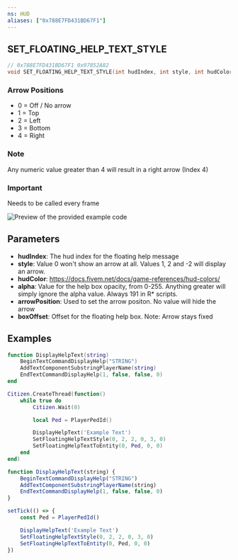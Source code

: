 ```yaml
---
ns: HUD
aliases: ["0x788E7FD431BD67F1"]
---
```

## SET_FLOATING_HELP_TEXT_STYLE

```c
// 0x788E7FD431BD67F1 0x97852A82
void SET_FLOATING_HELP_TEXT_STYLE(int hudIndex, int style, int hudColor, int alpha, int arrowPosition, int boxOffset);
```

### Arrow Positions
* 0 = Off / No arrow
* 1 = Top
* 2 = Left
* 3 = Bottom
* 4 = Right

### Note
Any numeric value greater than 4 will result in a right arrow (Index 4)

### Important
Needs to be called every frame

![Preview of the provided example code](https://forum.cfx.re/uploads/default/original/4X/7/f/3/7f319bc93c3a00b8829bd4ac8dddc235fbf3a9ef.png)

## Parameters
* **hudIndex**: The hud index for the floating help message
* **style**: Value 0 won't show an arrow at all. Values 1, 2 and -2 will display an arrow.
* **hudColor**: https://docs.fivem.net/docs/game-references/hud-colors/
* **alpha**: Value for the help box opacity, from 0-255. Anything greater will simply ignore the alpha value. Always 191 in R* scripts.
* **arrowPosition**: Used to set the arrow positon. No value will hide the arrow
* **boxOffset**: Offset for the floating help box. Note: Arrow stays fixed

## Examples
```lua
function DisplayHelpText(string)
    BeginTextCommandDisplayHelp("STRING")
    AddTextComponentSubstringPlayerName(string)
    EndTextCommandDisplayHelp(1, false, false, 0)
end

Citizen.CreateThread(function()
    while true do
        Citizen.Wait(0)

        local Ped = PlayerPedId()

        DisplayHelpText('Example Text')
        SetFloatingHelpTextStyle(0, 2, 2, 0, 3, 0)
        SetFloatingHelpTextToEntity(0, Ped, 0, 0)
    end
end)
```

```js
function DisplayHelpText(string) {
    BeginTextCommandDisplayHelp("STRING")
    AddTextComponentSubstringPlayerName(string)
    EndTextCommandDisplayHelp(1, false, false, 0)
}

setTick(() => {
    const Ped = PlayerPedId()

    DisplayHelpText('Example Text')
    SetFloatingHelpTextStyle(0, 2, 2, 0, 3, 0)
    SetFloatingHelpTextToEntity(0, Ped, 0, 0)
})
```
